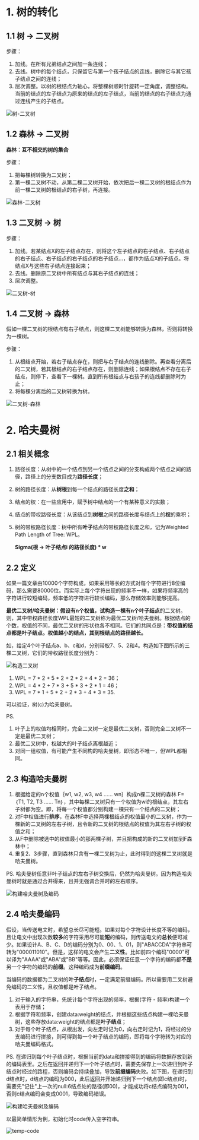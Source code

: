 # 1. 树的转化

## 1.1 树 -> 二叉树

步骤：

1. 加线。在所有兄弟结点之间加一条连线；
2. 去线。树中的每个结点，只保留它与第一个孩子结点的连线，删除它与其它孩子结点之间的连线；
3. 层次调整。以树的根结点为轴心，将整棵树顺时针旋转一定角度，调整结构。当前的结点的左子结点为原来的结点的左子结点，当前的结点的右子结点为通过连线产生的子结点。

![树-二叉树](images/树-二叉树.jpg)

## 1.2 森林 -> 二叉树

**森林：互不相交的树的集合**

步骤：

1. 把每棵树转换为二叉树；
2. 第一棵二叉树不动，从第二棵二叉树开始，依次把后一棵二叉树的根结点作为前一棵二叉树的根结点的右子树，再连接。

![森林-二叉树](images/森林-二叉树.jpg)

## 1.3 二叉树 -> 树

步骤：

1. 加线。若某结点X的左子结点存在，则将这个左子结点的右子结点、右子结点的右子结点、右子结点的右子结点的右子结点…，都作为结点X的子结点。将结点X与这些右子结点连接起来；
2. 去线。删除原二叉树中所有结点与其右子结点的连线；
3. 层次调整。

![二叉树-树](images/二叉树-树.jpg)

## 1.4 二叉树 -> 森林

假如一棵二叉树的根结点有右子结点，则这棵二叉树能够转换为森林，否则将转换为一棵树。

步骤：

1. 从根结点开始，若右子结点存在，则把与右子结点的连线删除。再查看分离后的二叉树，若其根结点的右子结点存在，则删除连线；如果根结点不存在右子结点，则停下，查看下一棵树。直到所有根结点与右孩子的连线都删除时为止；
2. 将每棵分离后的二叉树转换为树。

![二叉树-森林](images/二叉树-森林.jpg)

# 2. 哈夫曼树

## 2.1 相关概念

1. 路径长度：从树中的一个结点到另一个结点之间的分支构成两个结点之间的路径，路径上的分支数目成为**路径长度**；

2. 树的路径长度：从**树根**到每一个结点的路径长度**之和**；

3. 结点的权：在一些应用中，赋予树中结点的一个有某种意义的实数；

4. 结点的带权路径长度：从该结点到**树根**之间的路径长度与结点上的**权**的乘积；

5. 树的带权路径长度：树中所有**叶子**结点的带权路径长度之和，记为Weighted Path Length of Tree: WPL。

   **Sigma(根 -> 叶子结点i 的路径长度) * w**

## 2.2 定义

如果一篇文章由10000个字符构成，如果采用等长的方式对每个字符进行8位编码，那么需要80000位。而实际上每个字符出现的频率不一样，如果将频率高的字符进行较短编码，频率低的字符进行较长编码，那么存储效率则能够提高。

**最优二叉树/哈夫曼树：**假设有n个权值，试构造一棵有n个**叶子结点**的二叉树。则，其中带权路径长度WPL最短的二叉树称为最优二叉树/哈夫曼树。根据结点的个数，权值的不同，最优二叉树的形状也各不相同。它们的共同点是：**带权值的结点都是叶子结点。权值越小的结点，其到根结点的路径越长。**

如，给定4个叶子结点a、b、c和d，分别带权7、5、2和4。构造如下图所示的三棵二叉树，它们的带权路径长度分别为：

![构造二叉树](images/构造二叉树.jpg)

1. WPL = 7 * 2 + 5 * 2 + 2 * 2 + 4 * 2 = 36；
2. WPL = 4 * 2 + 7 * 3 + 5 * 3 + 2 * 1 = 46；
3. WPL = 7 * 1 + 5 * 2 + 2 * 3 + 4 * 3 = 35.

可以验证，树(c)为哈夫曼树。

PS.

1. 叶子上的权值均相同时，完全二叉树一定是最优二叉树，否则完全二叉树不一定是最优二叉树；
2. 最优二叉树中，权越大的叶子结点离根越近；
3. 对同一组权值，有可能产生不同构的哈夫曼树，即形态不唯一，但WPL都相同。

## 2.3 构造哈夫曼树

1. 根据给定的n个权值｛w1, w2, w3, w4 …… wn｝构成n棵二叉树的森林 F=｛T1, T2,  T3 …… Tn｝，其中每棵二叉树只有一个权值为wi的根结点，其左右子树都为空。即，将每一个权值都分别构建一棵只有一个结点的二叉树；
2. 对F中权值进行**排序**，在森林F中选择两棵根结点的权值最小的二叉树，作为一棵新的二叉树的左右子树，且令新的二叉树的根结点的权值为其左右子树的权值之和；
3. 从F中删除被选中的权值最小的那两棵子树，并且把构成的新的二叉树加到F森林中；
4. 重复2、3步骤，直到森林只含有一棵二叉树为止，此时得到的这棵二叉树就是哈夫曼树。

PS. 哈夫曼树任意非叶子结点的左右子树交换后，仍然为哈夫曼树。因为构造哈夫曼树时就是通过合并得来，且并无强调合并时的左右顺序。

![构建哈夫曼树及编码](images/构建哈夫曼树及编码.jpg)

## 2.4 哈夫曼编码

假设，当传送电文时，希望总长尽可能短。如果对每个字符设计长度不等的编码，且让电文中出现次数**较多**的字符采用尽可能**短**的编码，则传送电文的**总长**便可减少。如果设计A、B、C、D的编码分别为0、00、1、01，则"ABACCDA"字符串可转为"000011010"。但是，这样的电文会产生**二义性**。比如前四个编码"0000"可以译为"AAAA"或"ABA"或"BB"等等。因此，必须保证任意一个字符的编码都**不是**另一个字符的编码的**前缀**。这种编码成为**前缀编码**。

当编码的数据都为二叉树的**叶子结点**时，一定满足前缀编码。所以需要用二叉树避免编码的二义性，且权值都是叶子结点。

1. 对于输入的字符串，先统计每个字符出现的频率，根据(字符 - 频率)构建一个表用于存储；
2. 根据字符和频率，创建data:weight的结点，并根据这些结点构建一棵哈夫曼树，这些存放data:weight的结点都是**叶子结点**；
3. 对于每个叶子结点，从根出发，向左走时记为0，向右走时记为1，将经过的分支编码进行拼接，则可得到每一个叶子结点的编码，即将每个字符转为对应的哈夫曼编码格式。

PS. 在递归到每个叶子结点时，根据当前的data和拼接得到的编码将数据存放到新的编码表里。之后在返回并递归下一个叶子结点时，需要先保存上一次递归到叶子结点时经过的路程，否则编码会持续叠加，导致**前缀编码**失败。如下图，在递归到d结点时，d结点的编码为000，此后返回并开始递归到下一个结点(即c结点)时，需要先"记住"上一次的null:6结点处的路径(即00)，才能成功将c结点编码为001，否则c结点编码会变成0001，导致编码错误。

![构建哈夫曼树及编码](images/构建哈夫曼树及编码.jpg)

以最简单情形为例，初始化时code传入空字符串。

![temp-code](images/temp-code.jpg)